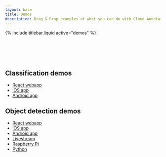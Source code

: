 ```yaml
---
layout: base
title: Demos
description: Drag & Drop examples of what you can do with Cloud Annotations.
---
```


{% include titlebar.liquid active="demos" %}

<main class="content markdown-body">
  <h2 style="padding-top: 80px;">Classification demos</h2>
  <ul>
    <li>
      <a
        href="https://github.com/cloud-annotations/classification-react"
        target="_blank"
        >React webapp</a
      >
    </li>
    <li>
      <a
        href="https://github.com/cloud-annotations/classification-ios"
        target="_blank"
        >iOS app</a
      >
    </li>
    <li>
      <a
        href="https://github.com/cloud-annotations/classification-android"
        target="_blank"
        >Android app</a
      >
    </li>
  </ul>

  <h2>Object detection demos</h2>
  <ul>
    <li>
      <a
        href="https://github.com/cloud-annotations/object-detection-react"
        target="_blank"
        >React webapp</a
      >
    </li>
    <li>
      <a
        href="https://github.com/cloud-annotations/object-detection-ios"
        target="_blank"
        >iOS app</a
      >
    </li>
    <li>
      <a
        href="https://github.com/cloud-annotations/object-detection-android"
        target="_blank"
        >Android app</a
      >
    </li>
    <li>
      <a
        href="https://github.com/cloud-annotations/object-detection-live-stream"
        target="_blank"
        >Livestream</a
      >
    </li>
    <li>
      <a
        href="https://github.com/cloud-annotations/raspberrypi-streaming-object-detection"
        target="_blank"
        >Raspberry Pi</a
      >
    </li>
    <li>
      <a
        href="https://github.com/cloud-annotations/object-detection-python"
        target="_blank"
        >Python</a
      >
    </li>
  </ul>
</main>
